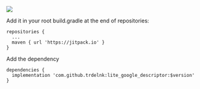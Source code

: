 [![](https://jitpack.io/v/trdelnk/lite_google_descriptor.svg)](https://jitpack.io/#trdelnk/lite_google_descriptor)


Add it in your root build.gradle at the end of repositories:
```
repositories {
  ...
  maven { url 'https://jitpack.io' }
}
```

Add the dependency
```
dependencies {
  implementation 'com.github.trdelnk:lite_google_descriptor:$version'
}
```
